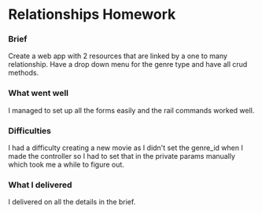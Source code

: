 # Relationships Homework

### Brief

Create a web app with 2 resources that are linked by a one to many relationship. Have a drop down menu for the genre type and have all crud methods.

### What went well

I managed to set up all the forms easily and the rail commands worked well.

### Difficulties

I had a difficulty creating a new movie as I didn't set the genre_id when I made the controller so I had to set that in the private params manually which took me a while to figure out.

### What I delivered

I delivered on all the details in the brief.
